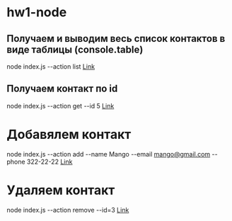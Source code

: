 # hw1-node

## Получаем и выводим весь список контактов в виде таблицы (console.table)

node index.js --action list
[Link](https://monosnap.com/file/1L0J3bEAVkYRuM2i8kJktiw5Ec4Unh)

## Получаем контакт по id

node index.js --action get --id 5
[Link](https://monosnap.com/file/zV04z7XEHmxrDo0HilqVxDXSVNsSdX)

# Добавялем контакт

node index.js --action add --name Mango --email mango@gmail.com --phone 322-22-22
[Link](https://monosnap.com/file/zV04z7XEHmxrDo0HilqVxDXSVNsSdX)

# Удаляем контакт

node index.js --action remove --id=3
[Link](https://monosnap.com/file/zV04z7XEHmxrDo0HilqVxDXSVNsSdX)
